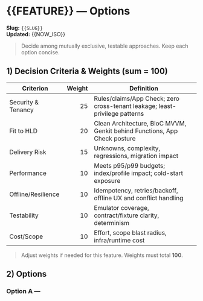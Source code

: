 # {{FEATURE}} — Options

**Slug:** `{{SLUG}}`<br/>
**Updated:** {{NOW_ISO}}

> Decide among mutually exclusive, testable approaches. Keep each option concise.

## 1) Decision Criteria & Weights (sum = 100)
| Criterion | Weight | Definition |
|---|---:|---|
| Security & Tenancy | 25 | Rules/claims/App Check; zero cross-tenant leakage; least-privilege patterns |
| Fit to HLD | 20 | Clean Architecture, BloC MVVM, Genkit behind Functions, App Check posture |
| Delivery Risk | 15 | Unknowns, complexity, regressions, migration impact |
| Performance | 10 | Meets p95/p99 budgets; index/profile impact; cold-start exposure |
| Offline/Resilience | 10 | Idempotency, retries/backoff, offline UX and conflict handling |
| Testability | 10 | Emulator coverage, contract/fixture clarity, determinism |
| Cost/Scope | 10 | Effort, scope blast radius, infra/runtime cost |

> Adjust weights if needed for this feature. Weights must total **100**.

## 2) Options

### Option A — <Title>
- **Approach:** <1–2 sentences>
- **Backend (Functions/Rules/Indexes):** <entrypoints, auth/claims, indexes, idempotency>
- **Flutter (Routes/BloCs/Repos):** <screens, blocs, repos, offline behavior>
- **Genkit (if any):** <tools/flows, inputs/outputs, guardrails>
- **Pros:** <bullets>
- **Cons:** <bullets>
- **Risks & Mitigations:** <bullets; include tenancy/rules/indexes/idempotency/offline>
- **Impacts:** <migrations/back-compat/quotas/feature flags>
- **Prereqs:** <keys, configs, service accounts>

### Option B — <Title>
- **Approach:** …
- **Backend:** …
- **Flutter:** …
- **Genkit:** …
- **Pros:** …
- **Cons:** …
- **Risks & Mitigations:** …
- **Impacts:** …
- **Prereqs:** …

### Option C — <Title>
- **Approach:** …
- **Backend:** …
- **Flutter:** …
- **Genkit:** …
- **Pros:** …
- **Cons:** …
- **Risks & Mitigations:** …
- **Impacts:** …
- **Prereqs:** …

## 3) Scoring Matrix
> Score each criterion with **integers**. Multiply by weight, sum to **Total (100)** scale.

| Option | Security & Tenancy (25) | Fit (20) | Delivery (15) | Perf (10) | Offline (10) | Testability (10) | Cost (10) | **Total (100)** |
|---|---:|---:|---:|---:|---:|---:|---:|---:|
| A |  |  |  |  |  |  |  |  |
| B |  |  |  |  |  |  |  |  |
| C |  |  |  |  |  |  |  |  |

**Notes:** <any tie-breakers, assumptions, or adjustments applied>

## 4) Sensitivity Analysis
- **Most sensitive criteria:** <e.g., Security & Tenancy, Delivery Risk>
- **If weight of X ±5:** <how the ranking changes>
- **Scenario stress:** <e.g., cold-start heavy workload, spotty connectivity, partial outages>

## 5) Trade-offs Snapshot
- **A vs B:** <1 line>
- **B vs C:** <1 line>
- **A vs C:** <1 line>

## 6) Recommendation Preview (non-binding)
> Provisional pick for **architect** to validate (final choice in *Recommendation* doc):
- **Likely choice:** <Option X — Title> — because <1 sentence aligned to matrix winners>.

## 7) Open Questions
1) <question> — **Owner:** <name> — **Due:** <date>
2) <question> — **Owner:** <name> — **Due:** <date>
